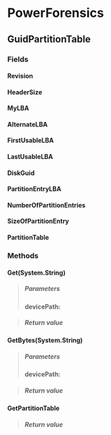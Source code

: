﻿# PowerForensics


## GuidPartitionTable

### Fields

#### Revision

#### HeaderSize

#### MyLBA

#### AlternateLBA

#### FirstUsableLBA

#### LastUsableLBA

#### DiskGuid

#### PartitionEntryLBA

#### NumberOfPartitionEntries

#### SizeOfPartitionEntry

#### PartitionTable

### Methods


#### Get(System.String)

> ##### Parameters
> **devicePath:** 

> ##### Return value
> 

#### GetBytes(System.String)

> ##### Parameters
> **devicePath:** 

> ##### Return value
> 

#### GetPartitionTable

> ##### Return value
> 